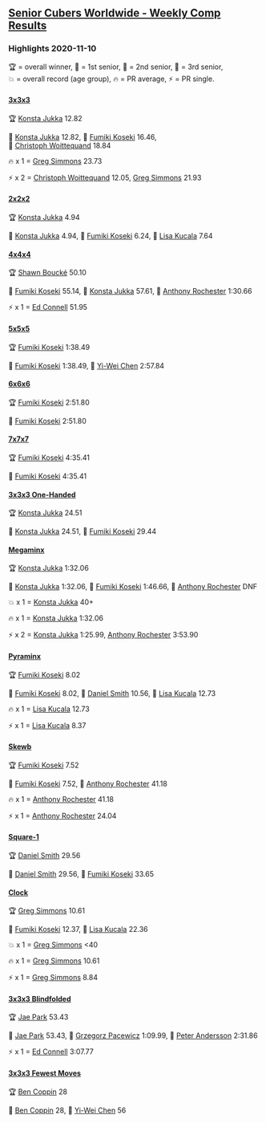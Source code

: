 <style>table {white-space: nowrap;}</style>
<link rel="stylesheet" type="text/css" href="/scw-comp/css/flags.css" />

## [Senior Cubers Worldwide - Weekly Comp Results](/scw-comp/results/)
### Highlights 2020-11-10

<span style="white-space: nowrap;">🏆 = overall winner</span>, <span style="white-space: nowrap;">🥇 = 1st senior</span>, <span style="white-space: nowrap;">🥈 = 2nd senior</span>, <span style="white-space: nowrap;">🥉 = 3rd senior</span>, <span style="white-space: nowrap;">💥 = overall record (age group)</span>, <span style="white-space: nowrap;">🔥 = PR average</span>, <span style="white-space: nowrap;">⚡ = PR single</span>.

#### [3x3x3](333.md)

<span style="white-space: nowrap;">🏆 [Konsta Jukka](../../persons/konsta_jukka/333.md) 12.82</span>

<span style="white-space: nowrap;">🥇 [Konsta Jukka](../../persons/konsta_jukka/333.md) 12.82</span>, <span style="white-space: nowrap;">🥈 [Fumiki Koseki](../../persons/fumiki_koseki/333.md) 16.46</span>, <span style="white-space: nowrap;">🥉 [Christoph Woittequand](../../persons/christoph_woittequand/333.md) 18.84</span>

🔥 x 1 = <span style="white-space: nowrap;">[Greg Simmons](../../persons/greg_simmons/333.md) 23.73</span>

⚡ x 2 = <span style="white-space: nowrap;">[Christoph Woittequand](../../persons/christoph_woittequand/333.md) 12.05</span>, <span style="white-space: nowrap;">[Greg Simmons](../../persons/greg_simmons/333.md) 21.93</span>

#### [2x2x2](222.md)

<span style="white-space: nowrap;">🏆 [Konsta Jukka](../../persons/konsta_jukka/222.md) 4.94</span>

<span style="white-space: nowrap;">🥇 [Konsta Jukka](../../persons/konsta_jukka/222.md) 4.94</span>, <span style="white-space: nowrap;">🥈 [Fumiki Koseki](../../persons/fumiki_koseki/222.md) 6.24</span>, <span style="white-space: nowrap;">🥉 [Lisa Kucala](../../persons/lisa_kucala/222.md) 7.64</span>

#### [4x4x4](444.md)

<span style="white-space: nowrap;">🏆 [Shawn Boucké](../../persons/shawn_boucke/444.md) 50.10</span>

<span style="white-space: nowrap;">🥇 [Fumiki Koseki](../../persons/fumiki_koseki/444.md) 55.14</span>, <span style="white-space: nowrap;">🥈 [Konsta Jukka](../../persons/konsta_jukka/444.md) 57.61</span>, <span style="white-space: nowrap;">🥉 [Anthony Rochester](../../persons/anthony_rochester/444.md) 1:30.66</span>

⚡ x 1 = <span style="white-space: nowrap;">[Ed Connell](../../persons/ed_connell/444.md) 51.95</span>

#### [5x5x5](555.md)

<span style="white-space: nowrap;">🏆 [Fumiki Koseki](../../persons/fumiki_koseki/555.md) 1:38.49</span>

<span style="white-space: nowrap;">🥇 [Fumiki Koseki](../../persons/fumiki_koseki/555.md) 1:38.49</span>, <span style="white-space: nowrap;">🥈 [Yi-Wei Chen](../../persons/yi_wei_chen/555.md) 2:57.84</span>

#### [6x6x6](666.md)

<span style="white-space: nowrap;">🏆 [Fumiki Koseki](../../persons/fumiki_koseki/666.md) 2:51.80</span>

<span style="white-space: nowrap;">🥇 [Fumiki Koseki](../../persons/fumiki_koseki/666.md) 2:51.80</span>

#### [7x7x7](777.md)

<span style="white-space: nowrap;">🏆 [Fumiki Koseki](../../persons/fumiki_koseki/777.md) 4:35.41</span>

<span style="white-space: nowrap;">🥇 [Fumiki Koseki](../../persons/fumiki_koseki/777.md) 4:35.41</span>

#### [3x3x3 One-Handed](333oh.md)

<span style="white-space: nowrap;">🏆 [Konsta Jukka](../../persons/konsta_jukka/333oh.md) 24.51</span>

<span style="white-space: nowrap;">🥇 [Konsta Jukka](../../persons/konsta_jukka/333oh.md) 24.51</span>, <span style="white-space: nowrap;">🥈 [Fumiki Koseki](../../persons/fumiki_koseki/333oh.md) 29.44</span>

#### [Megaminx](minx.md)

<span style="white-space: nowrap;">🏆 [Konsta Jukka](../../persons/konsta_jukka/minx.md) 1:32.06</span>

<span style="white-space: nowrap;">🥇 [Konsta Jukka](../../persons/konsta_jukka/minx.md) 1:32.06</span>, <span style="white-space: nowrap;">🥈 [Fumiki Koseki](../../persons/fumiki_koseki/minx.md) 1:46.66</span>, <span style="white-space: nowrap;">🥉 [Anthony Rochester](../../persons/anthony_rochester/minx.md) DNF</span>

💥 x 1 = <span style="white-space: nowrap;">[Konsta Jukka](../../persons/konsta_jukka/minx.md) 40+</span>

🔥 x 1 = <span style="white-space: nowrap;">[Konsta Jukka](../../persons/konsta_jukka/minx.md) 1:32.06</span>

⚡ x 2 = <span style="white-space: nowrap;">[Konsta Jukka](../../persons/konsta_jukka/minx.md) 1:25.99</span>, <span style="white-space: nowrap;">[Anthony Rochester](../../persons/anthony_rochester/minx.md) 3:53.90</span>

#### [Pyraminx](pyram.md)

<span style="white-space: nowrap;">🏆 [Fumiki Koseki](../../persons/fumiki_koseki/pyram.md) 8.02</span>

<span style="white-space: nowrap;">🥇 [Fumiki Koseki](../../persons/fumiki_koseki/pyram.md) 8.02</span>, <span style="white-space: nowrap;">🥈 [Daniel Smith](../../persons/daniel_smith/pyram.md) 10.56</span>, <span style="white-space: nowrap;">🥉 [Lisa Kucala](../../persons/lisa_kucala/pyram.md) 12.73</span>

🔥 x 1 = <span style="white-space: nowrap;">[Lisa Kucala](../../persons/lisa_kucala/pyram.md) 12.73</span>

⚡ x 1 = <span style="white-space: nowrap;">[Lisa Kucala](../../persons/lisa_kucala/pyram.md) 8.37</span>

#### [Skewb](skewb.md)

<span style="white-space: nowrap;">🏆 [Fumiki Koseki](../../persons/fumiki_koseki/skewb.md) 7.52</span>

<span style="white-space: nowrap;">🥇 [Fumiki Koseki](../../persons/fumiki_koseki/skewb.md) 7.52</span>, <span style="white-space: nowrap;">🥈 [Anthony Rochester](../../persons/anthony_rochester/skewb.md) 41.18</span>

🔥 x 1 = <span style="white-space: nowrap;">[Anthony Rochester](../../persons/anthony_rochester/skewb.md) 41.18</span>

⚡ x 1 = <span style="white-space: nowrap;">[Anthony Rochester](../../persons/anthony_rochester/skewb.md) 24.04</span>

#### [Square-1](sq1.md)

<span style="white-space: nowrap;">🏆 [Daniel Smith](../../persons/daniel_smith/sq1.md) 29.56</span>

<span style="white-space: nowrap;">🥇 [Daniel Smith](../../persons/daniel_smith/sq1.md) 29.56</span>, <span style="white-space: nowrap;">🥈 [Fumiki Koseki](../../persons/fumiki_koseki/sq1.md) 33.65</span>

#### [Clock](clock.md)

<span style="white-space: nowrap;">🏆 [Greg Simmons](../../persons/greg_simmons/clock.md) 10.61</span>

<span style="white-space: nowrap;">🥇 [Fumiki Koseki](../../persons/fumiki_koseki/clock.md) 12.37</span>, <span style="white-space: nowrap;">🥈 [Lisa Kucala](../../persons/lisa_kucala/clock.md) 22.36</span>

💥 x 1 = <span style="white-space: nowrap;">[Greg Simmons](../../persons/greg_simmons/clock.md) <40</span>

🔥 x 1 = <span style="white-space: nowrap;">[Greg Simmons](../../persons/greg_simmons/clock.md) 10.61</span>

⚡ x 1 = <span style="white-space: nowrap;">[Greg Simmons](../../persons/greg_simmons/clock.md) 8.84</span>

#### [3x3x3 Blindfolded](333bf.md)

<span style="white-space: nowrap;">🏆 [Jae Park](../../persons/jae_park/333bf.md) 53.43</span>

<span style="white-space: nowrap;">🥇 [Jae Park](../../persons/jae_park/333bf.md) 53.43</span>, <span style="white-space: nowrap;">🥈 [Grzegorz Pacewicz](../../persons/grzegorz_pacewicz/333bf.md) 1:09.99</span>, <span style="white-space: nowrap;">🥉 [Peter Andersson](../../persons/peter_andersson/333bf.md) 2:31.86</span>

⚡ x 1 = <span style="white-space: nowrap;">[Ed Connell](../../persons/ed_connell/333bf.md) 3:07.77</span>

#### [3x3x3 Fewest Moves](333fm.md)

<span style="white-space: nowrap;">🏆 [Ben Coppin](../../persons/ben_coppin/333fm.md) 28</span>

<span style="white-space: nowrap;">🥇 [Ben Coppin](../../persons/ben_coppin/333fm.md) 28</span>, <span style="white-space: nowrap;">🥈 [Yi-Wei Chen](../../persons/yi_wei_chen/333fm.md) 56</span>


<!-- Global site tag (gtag.js) - Google Analytics -->
<script async src="https://www.googletagmanager.com/gtag/js?id=UA-86348435-3"></script>
<script>window.dataLayer = window.dataLayer || []; function gtag() {dataLayer.push(arguments);} gtag('js', new Date()); gtag('config', 'UA-86348435-3');</script>
